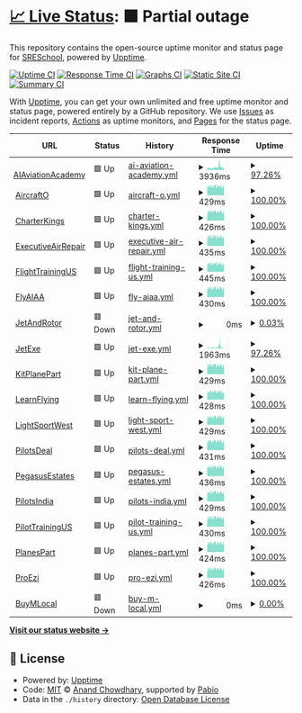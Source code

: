 # [📈 Live Status](https://SRESchool.github.io/AllJetexe-monitor-upptime): <!--live status--> **🟧 Partial outage**

This repository contains the open-source uptime monitor and status page for [SRESchool](https://SRESchool.github.io/AllJetexe-monitor-upptime), powered by [Upptime](https://github.com/upptime/upptime).

[![Uptime CI](https://github.com/SRESchool/AllJetexe-monitor-upptime/workflows/Uptime%20CI/badge.svg)](https://github.com/SRESchool/AllJetexe-monitor-upptime/actions?query=workflow%3A%22Uptime+CI%22)
[![Response Time CI](https://github.com/SRESchool/AllJetexe-monitor-upptime/workflows/Response%20Time%20CI/badge.svg)](https://github.com/SRESchool/AllJetexe-monitor-upptime/actions?query=workflow%3A%22Response+Time+CI%22)
[![Graphs CI](https://github.com/SRESchool/AllJetexe-monitor-upptime/workflows/Graphs%20CI/badge.svg)](https://github.com/SRESchool/AllJetexe-monitor-upptime/actions?query=workflow%3A%22Graphs+CI%22)
[![Static Site CI](https://github.com/SRESchool/AllJetexe-monitor-upptime/workflows/Static%20Site%20CI/badge.svg)](https://github.com/SRESchool/AllJetexe-monitor-upptime/actions?query=workflow%3A%22Static+Site+CI%22)
[![Summary CI](https://github.com/SRESchool/AllJetexe-monitor-upptime/workflows/Summary%20CI/badge.svg)](https://github.com/SRESchool/AllJetexe-monitor-upptime/actions?query=workflow%3A%22Summary+CI%22)

With [Upptime](https://upptime.js.org), you can get your own unlimited and free uptime monitor and status page, powered entirely by a GitHub repository. We use [Issues](https://github.com/SRESchool/AllJetexe-monitor-upptime/issues) as incident reports, [Actions](https://github.com/SRESchool/AllJetexe-monitor-upptime/actions) as uptime monitors, and [Pages](https://SRESchool.github.io/AllJetexe-monitor-upptime) for the status page.

<!--start: status pages-->
<!-- This summary is generated by Upptime (https://github.com/upptime/upptime) -->
<!-- Do not edit this manually, your changes will be overwritten -->
<!-- prettier-ignore -->
| URL | Status | History | Response Time | Uptime |
| --- | ------ | ------- | ------------- | ------ |
| <img alt="" src="https://icons.duckduckgo.com/ip3/aiaviationacademy.com.ico" height="13"> [AIAviationAcademy](https://aiaviationacademy.com) | 🟩 Up | [ai-aviation-academy.yml](https://github.com/SRESchool/AllJetexe-monitor-upptime/commits/HEAD/history/ai-aviation-academy.yml) | <details><summary><img alt="Response time graph" src="./graphs/ai-aviation-academy/response-time-week.png" height="20"> 3936ms</summary><br><a href="https://SRESchool.github.io/AllJetexe-monitor-upptime/history/ai-aviation-academy"><img alt="Response time 3936" src="https://img.shields.io/endpoint?url=https%3A%2F%2Fraw.githubusercontent.com%2FSRESchool%2FAllJetexe-monitor-upptime%2FHEAD%2Fapi%2Fai-aviation-academy%2Fresponse-time.json"></a><br><a href="https://SRESchool.github.io/AllJetexe-monitor-upptime/history/ai-aviation-academy"><img alt="24-hour response time 4083" src="https://img.shields.io/endpoint?url=https%3A%2F%2Fraw.githubusercontent.com%2FSRESchool%2FAllJetexe-monitor-upptime%2FHEAD%2Fapi%2Fai-aviation-academy%2Fresponse-time-day.json"></a><br><a href="https://SRESchool.github.io/AllJetexe-monitor-upptime/history/ai-aviation-academy"><img alt="7-day response time 3936" src="https://img.shields.io/endpoint?url=https%3A%2F%2Fraw.githubusercontent.com%2FSRESchool%2FAllJetexe-monitor-upptime%2FHEAD%2Fapi%2Fai-aviation-academy%2Fresponse-time-week.json"></a><br><a href="https://SRESchool.github.io/AllJetexe-monitor-upptime/history/ai-aviation-academy"><img alt="30-day response time 3936" src="https://img.shields.io/endpoint?url=https%3A%2F%2Fraw.githubusercontent.com%2FSRESchool%2FAllJetexe-monitor-upptime%2FHEAD%2Fapi%2Fai-aviation-academy%2Fresponse-time-month.json"></a><br><a href="https://SRESchool.github.io/AllJetexe-monitor-upptime/history/ai-aviation-academy"><img alt="1-year response time 3936" src="https://img.shields.io/endpoint?url=https%3A%2F%2Fraw.githubusercontent.com%2FSRESchool%2FAllJetexe-monitor-upptime%2FHEAD%2Fapi%2Fai-aviation-academy%2Fresponse-time-year.json"></a></details> | <details><summary><a href="https://SRESchool.github.io/AllJetexe-monitor-upptime/history/ai-aviation-academy">97.26%</a></summary><a href="https://SRESchool.github.io/AllJetexe-monitor-upptime/history/ai-aviation-academy"><img alt="All-time uptime 97.26%" src="https://img.shields.io/endpoint?url=https%3A%2F%2Fraw.githubusercontent.com%2FSRESchool%2FAllJetexe-monitor-upptime%2FHEAD%2Fapi%2Fai-aviation-academy%2Fuptime.json"></a><br><a href="https://SRESchool.github.io/AllJetexe-monitor-upptime/history/ai-aviation-academy"><img alt="24-hour uptime 96.60%" src="https://img.shields.io/endpoint?url=https%3A%2F%2Fraw.githubusercontent.com%2FSRESchool%2FAllJetexe-monitor-upptime%2FHEAD%2Fapi%2Fai-aviation-academy%2Fuptime-day.json"></a><br><a href="https://SRESchool.github.io/AllJetexe-monitor-upptime/history/ai-aviation-academy"><img alt="7-day uptime 97.26%" src="https://img.shields.io/endpoint?url=https%3A%2F%2Fraw.githubusercontent.com%2FSRESchool%2FAllJetexe-monitor-upptime%2FHEAD%2Fapi%2Fai-aviation-academy%2Fuptime-week.json"></a><br><a href="https://SRESchool.github.io/AllJetexe-monitor-upptime/history/ai-aviation-academy"><img alt="30-day uptime 97.26%" src="https://img.shields.io/endpoint?url=https%3A%2F%2Fraw.githubusercontent.com%2FSRESchool%2FAllJetexe-monitor-upptime%2FHEAD%2Fapi%2Fai-aviation-academy%2Fuptime-month.json"></a><br><a href="https://SRESchool.github.io/AllJetexe-monitor-upptime/history/ai-aviation-academy"><img alt="1-year uptime 97.26%" src="https://img.shields.io/endpoint?url=https%3A%2F%2Fraw.githubusercontent.com%2FSRESchool%2FAllJetexe-monitor-upptime%2FHEAD%2Fapi%2Fai-aviation-academy%2Fuptime-year.json"></a></details>
| <img alt="" src="https://icons.duckduckgo.com/ip3/aircrafto.com.ico" height="13"> [AircraftO](https://aircrafto.com) | 🟩 Up | [aircraft-o.yml](https://github.com/SRESchool/AllJetexe-monitor-upptime/commits/HEAD/history/aircraft-o.yml) | <details><summary><img alt="Response time graph" src="./graphs/aircraft-o/response-time-week.png" height="20"> 429ms</summary><br><a href="https://SRESchool.github.io/AllJetexe-monitor-upptime/history/aircraft-o"><img alt="Response time 429" src="https://img.shields.io/endpoint?url=https%3A%2F%2Fraw.githubusercontent.com%2FSRESchool%2FAllJetexe-monitor-upptime%2FHEAD%2Fapi%2Faircraft-o%2Fresponse-time.json"></a><br><a href="https://SRESchool.github.io/AllJetexe-monitor-upptime/history/aircraft-o"><img alt="24-hour response time 428" src="https://img.shields.io/endpoint?url=https%3A%2F%2Fraw.githubusercontent.com%2FSRESchool%2FAllJetexe-monitor-upptime%2FHEAD%2Fapi%2Faircraft-o%2Fresponse-time-day.json"></a><br><a href="https://SRESchool.github.io/AllJetexe-monitor-upptime/history/aircraft-o"><img alt="7-day response time 429" src="https://img.shields.io/endpoint?url=https%3A%2F%2Fraw.githubusercontent.com%2FSRESchool%2FAllJetexe-monitor-upptime%2FHEAD%2Fapi%2Faircraft-o%2Fresponse-time-week.json"></a><br><a href="https://SRESchool.github.io/AllJetexe-monitor-upptime/history/aircraft-o"><img alt="30-day response time 429" src="https://img.shields.io/endpoint?url=https%3A%2F%2Fraw.githubusercontent.com%2FSRESchool%2FAllJetexe-monitor-upptime%2FHEAD%2Fapi%2Faircraft-o%2Fresponse-time-month.json"></a><br><a href="https://SRESchool.github.io/AllJetexe-monitor-upptime/history/aircraft-o"><img alt="1-year response time 429" src="https://img.shields.io/endpoint?url=https%3A%2F%2Fraw.githubusercontent.com%2FSRESchool%2FAllJetexe-monitor-upptime%2FHEAD%2Fapi%2Faircraft-o%2Fresponse-time-year.json"></a></details> | <details><summary><a href="https://SRESchool.github.io/AllJetexe-monitor-upptime/history/aircraft-o">100.00%</a></summary><a href="https://SRESchool.github.io/AllJetexe-monitor-upptime/history/aircraft-o"><img alt="All-time uptime 100.00%" src="https://img.shields.io/endpoint?url=https%3A%2F%2Fraw.githubusercontent.com%2FSRESchool%2FAllJetexe-monitor-upptime%2FHEAD%2Fapi%2Faircraft-o%2Fuptime.json"></a><br><a href="https://SRESchool.github.io/AllJetexe-monitor-upptime/history/aircraft-o"><img alt="24-hour uptime 100.00%" src="https://img.shields.io/endpoint?url=https%3A%2F%2Fraw.githubusercontent.com%2FSRESchool%2FAllJetexe-monitor-upptime%2FHEAD%2Fapi%2Faircraft-o%2Fuptime-day.json"></a><br><a href="https://SRESchool.github.io/AllJetexe-monitor-upptime/history/aircraft-o"><img alt="7-day uptime 100.00%" src="https://img.shields.io/endpoint?url=https%3A%2F%2Fraw.githubusercontent.com%2FSRESchool%2FAllJetexe-monitor-upptime%2FHEAD%2Fapi%2Faircraft-o%2Fuptime-week.json"></a><br><a href="https://SRESchool.github.io/AllJetexe-monitor-upptime/history/aircraft-o"><img alt="30-day uptime 100.00%" src="https://img.shields.io/endpoint?url=https%3A%2F%2Fraw.githubusercontent.com%2FSRESchool%2FAllJetexe-monitor-upptime%2FHEAD%2Fapi%2Faircraft-o%2Fuptime-month.json"></a><br><a href="https://SRESchool.github.io/AllJetexe-monitor-upptime/history/aircraft-o"><img alt="1-year uptime 100.00%" src="https://img.shields.io/endpoint?url=https%3A%2F%2Fraw.githubusercontent.com%2FSRESchool%2FAllJetexe-monitor-upptime%2FHEAD%2Fapi%2Faircraft-o%2Fuptime-year.json"></a></details>
| <img alt="" src="https://icons.duckduckgo.com/ip3/charterkings.com.ico" height="13"> [CharterKings](https://charterkings.com) | 🟩 Up | [charter-kings.yml](https://github.com/SRESchool/AllJetexe-monitor-upptime/commits/HEAD/history/charter-kings.yml) | <details><summary><img alt="Response time graph" src="./graphs/charter-kings/response-time-week.png" height="20"> 426ms</summary><br><a href="https://SRESchool.github.io/AllJetexe-monitor-upptime/history/charter-kings"><img alt="Response time 426" src="https://img.shields.io/endpoint?url=https%3A%2F%2Fraw.githubusercontent.com%2FSRESchool%2FAllJetexe-monitor-upptime%2FHEAD%2Fapi%2Fcharter-kings%2Fresponse-time.json"></a><br><a href="https://SRESchool.github.io/AllJetexe-monitor-upptime/history/charter-kings"><img alt="24-hour response time 425" src="https://img.shields.io/endpoint?url=https%3A%2F%2Fraw.githubusercontent.com%2FSRESchool%2FAllJetexe-monitor-upptime%2FHEAD%2Fapi%2Fcharter-kings%2Fresponse-time-day.json"></a><br><a href="https://SRESchool.github.io/AllJetexe-monitor-upptime/history/charter-kings"><img alt="7-day response time 426" src="https://img.shields.io/endpoint?url=https%3A%2F%2Fraw.githubusercontent.com%2FSRESchool%2FAllJetexe-monitor-upptime%2FHEAD%2Fapi%2Fcharter-kings%2Fresponse-time-week.json"></a><br><a href="https://SRESchool.github.io/AllJetexe-monitor-upptime/history/charter-kings"><img alt="30-day response time 426" src="https://img.shields.io/endpoint?url=https%3A%2F%2Fraw.githubusercontent.com%2FSRESchool%2FAllJetexe-monitor-upptime%2FHEAD%2Fapi%2Fcharter-kings%2Fresponse-time-month.json"></a><br><a href="https://SRESchool.github.io/AllJetexe-monitor-upptime/history/charter-kings"><img alt="1-year response time 426" src="https://img.shields.io/endpoint?url=https%3A%2F%2Fraw.githubusercontent.com%2FSRESchool%2FAllJetexe-monitor-upptime%2FHEAD%2Fapi%2Fcharter-kings%2Fresponse-time-year.json"></a></details> | <details><summary><a href="https://SRESchool.github.io/AllJetexe-monitor-upptime/history/charter-kings">100.00%</a></summary><a href="https://SRESchool.github.io/AllJetexe-monitor-upptime/history/charter-kings"><img alt="All-time uptime 100.00%" src="https://img.shields.io/endpoint?url=https%3A%2F%2Fraw.githubusercontent.com%2FSRESchool%2FAllJetexe-monitor-upptime%2FHEAD%2Fapi%2Fcharter-kings%2Fuptime.json"></a><br><a href="https://SRESchool.github.io/AllJetexe-monitor-upptime/history/charter-kings"><img alt="24-hour uptime 100.00%" src="https://img.shields.io/endpoint?url=https%3A%2F%2Fraw.githubusercontent.com%2FSRESchool%2FAllJetexe-monitor-upptime%2FHEAD%2Fapi%2Fcharter-kings%2Fuptime-day.json"></a><br><a href="https://SRESchool.github.io/AllJetexe-monitor-upptime/history/charter-kings"><img alt="7-day uptime 100.00%" src="https://img.shields.io/endpoint?url=https%3A%2F%2Fraw.githubusercontent.com%2FSRESchool%2FAllJetexe-monitor-upptime%2FHEAD%2Fapi%2Fcharter-kings%2Fuptime-week.json"></a><br><a href="https://SRESchool.github.io/AllJetexe-monitor-upptime/history/charter-kings"><img alt="30-day uptime 100.00%" src="https://img.shields.io/endpoint?url=https%3A%2F%2Fraw.githubusercontent.com%2FSRESchool%2FAllJetexe-monitor-upptime%2FHEAD%2Fapi%2Fcharter-kings%2Fuptime-month.json"></a><br><a href="https://SRESchool.github.io/AllJetexe-monitor-upptime/history/charter-kings"><img alt="1-year uptime 100.00%" src="https://img.shields.io/endpoint?url=https%3A%2F%2Fraw.githubusercontent.com%2FSRESchool%2FAllJetexe-monitor-upptime%2FHEAD%2Fapi%2Fcharter-kings%2Fuptime-year.json"></a></details>
| <img alt="" src="https://icons.duckduckgo.com/ip3/executiveairrepair.com.ico" height="13"> [ExecutiveAirRepair](https://executiveairrepair.com) | 🟩 Up | [executive-air-repair.yml](https://github.com/SRESchool/AllJetexe-monitor-upptime/commits/HEAD/history/executive-air-repair.yml) | <details><summary><img alt="Response time graph" src="./graphs/executive-air-repair/response-time-week.png" height="20"> 435ms</summary><br><a href="https://SRESchool.github.io/AllJetexe-monitor-upptime/history/executive-air-repair"><img alt="Response time 435" src="https://img.shields.io/endpoint?url=https%3A%2F%2Fraw.githubusercontent.com%2FSRESchool%2FAllJetexe-monitor-upptime%2FHEAD%2Fapi%2Fexecutive-air-repair%2Fresponse-time.json"></a><br><a href="https://SRESchool.github.io/AllJetexe-monitor-upptime/history/executive-air-repair"><img alt="24-hour response time 429" src="https://img.shields.io/endpoint?url=https%3A%2F%2Fraw.githubusercontent.com%2FSRESchool%2FAllJetexe-monitor-upptime%2FHEAD%2Fapi%2Fexecutive-air-repair%2Fresponse-time-day.json"></a><br><a href="https://SRESchool.github.io/AllJetexe-monitor-upptime/history/executive-air-repair"><img alt="7-day response time 435" src="https://img.shields.io/endpoint?url=https%3A%2F%2Fraw.githubusercontent.com%2FSRESchool%2FAllJetexe-monitor-upptime%2FHEAD%2Fapi%2Fexecutive-air-repair%2Fresponse-time-week.json"></a><br><a href="https://SRESchool.github.io/AllJetexe-monitor-upptime/history/executive-air-repair"><img alt="30-day response time 435" src="https://img.shields.io/endpoint?url=https%3A%2F%2Fraw.githubusercontent.com%2FSRESchool%2FAllJetexe-monitor-upptime%2FHEAD%2Fapi%2Fexecutive-air-repair%2Fresponse-time-month.json"></a><br><a href="https://SRESchool.github.io/AllJetexe-monitor-upptime/history/executive-air-repair"><img alt="1-year response time 435" src="https://img.shields.io/endpoint?url=https%3A%2F%2Fraw.githubusercontent.com%2FSRESchool%2FAllJetexe-monitor-upptime%2FHEAD%2Fapi%2Fexecutive-air-repair%2Fresponse-time-year.json"></a></details> | <details><summary><a href="https://SRESchool.github.io/AllJetexe-monitor-upptime/history/executive-air-repair">100.00%</a></summary><a href="https://SRESchool.github.io/AllJetexe-monitor-upptime/history/executive-air-repair"><img alt="All-time uptime 100.00%" src="https://img.shields.io/endpoint?url=https%3A%2F%2Fraw.githubusercontent.com%2FSRESchool%2FAllJetexe-monitor-upptime%2FHEAD%2Fapi%2Fexecutive-air-repair%2Fuptime.json"></a><br><a href="https://SRESchool.github.io/AllJetexe-monitor-upptime/history/executive-air-repair"><img alt="24-hour uptime 100.00%" src="https://img.shields.io/endpoint?url=https%3A%2F%2Fraw.githubusercontent.com%2FSRESchool%2FAllJetexe-monitor-upptime%2FHEAD%2Fapi%2Fexecutive-air-repair%2Fuptime-day.json"></a><br><a href="https://SRESchool.github.io/AllJetexe-monitor-upptime/history/executive-air-repair"><img alt="7-day uptime 100.00%" src="https://img.shields.io/endpoint?url=https%3A%2F%2Fraw.githubusercontent.com%2FSRESchool%2FAllJetexe-monitor-upptime%2FHEAD%2Fapi%2Fexecutive-air-repair%2Fuptime-week.json"></a><br><a href="https://SRESchool.github.io/AllJetexe-monitor-upptime/history/executive-air-repair"><img alt="30-day uptime 100.00%" src="https://img.shields.io/endpoint?url=https%3A%2F%2Fraw.githubusercontent.com%2FSRESchool%2FAllJetexe-monitor-upptime%2FHEAD%2Fapi%2Fexecutive-air-repair%2Fuptime-month.json"></a><br><a href="https://SRESchool.github.io/AllJetexe-monitor-upptime/history/executive-air-repair"><img alt="1-year uptime 100.00%" src="https://img.shields.io/endpoint?url=https%3A%2F%2Fraw.githubusercontent.com%2FSRESchool%2FAllJetexe-monitor-upptime%2FHEAD%2Fapi%2Fexecutive-air-repair%2Fuptime-year.json"></a></details>
| <img alt="" src="https://icons.duckduckgo.com/ip3/flighttrainingus.com.ico" height="13"> [FlightTrainingUS](https://flighttrainingus.com) | 🟩 Up | [flight-training-us.yml](https://github.com/SRESchool/AllJetexe-monitor-upptime/commits/HEAD/history/flight-training-us.yml) | <details><summary><img alt="Response time graph" src="./graphs/flight-training-us/response-time-week.png" height="20"> 445ms</summary><br><a href="https://SRESchool.github.io/AllJetexe-monitor-upptime/history/flight-training-us"><img alt="Response time 445" src="https://img.shields.io/endpoint?url=https%3A%2F%2Fraw.githubusercontent.com%2FSRESchool%2FAllJetexe-monitor-upptime%2FHEAD%2Fapi%2Fflight-training-us%2Fresponse-time.json"></a><br><a href="https://SRESchool.github.io/AllJetexe-monitor-upptime/history/flight-training-us"><img alt="24-hour response time 444" src="https://img.shields.io/endpoint?url=https%3A%2F%2Fraw.githubusercontent.com%2FSRESchool%2FAllJetexe-monitor-upptime%2FHEAD%2Fapi%2Fflight-training-us%2Fresponse-time-day.json"></a><br><a href="https://SRESchool.github.io/AllJetexe-monitor-upptime/history/flight-training-us"><img alt="7-day response time 445" src="https://img.shields.io/endpoint?url=https%3A%2F%2Fraw.githubusercontent.com%2FSRESchool%2FAllJetexe-monitor-upptime%2FHEAD%2Fapi%2Fflight-training-us%2Fresponse-time-week.json"></a><br><a href="https://SRESchool.github.io/AllJetexe-monitor-upptime/history/flight-training-us"><img alt="30-day response time 445" src="https://img.shields.io/endpoint?url=https%3A%2F%2Fraw.githubusercontent.com%2FSRESchool%2FAllJetexe-monitor-upptime%2FHEAD%2Fapi%2Fflight-training-us%2Fresponse-time-month.json"></a><br><a href="https://SRESchool.github.io/AllJetexe-monitor-upptime/history/flight-training-us"><img alt="1-year response time 445" src="https://img.shields.io/endpoint?url=https%3A%2F%2Fraw.githubusercontent.com%2FSRESchool%2FAllJetexe-monitor-upptime%2FHEAD%2Fapi%2Fflight-training-us%2Fresponse-time-year.json"></a></details> | <details><summary><a href="https://SRESchool.github.io/AllJetexe-monitor-upptime/history/flight-training-us">100.00%</a></summary><a href="https://SRESchool.github.io/AllJetexe-monitor-upptime/history/flight-training-us"><img alt="All-time uptime 100.00%" src="https://img.shields.io/endpoint?url=https%3A%2F%2Fraw.githubusercontent.com%2FSRESchool%2FAllJetexe-monitor-upptime%2FHEAD%2Fapi%2Fflight-training-us%2Fuptime.json"></a><br><a href="https://SRESchool.github.io/AllJetexe-monitor-upptime/history/flight-training-us"><img alt="24-hour uptime 100.00%" src="https://img.shields.io/endpoint?url=https%3A%2F%2Fraw.githubusercontent.com%2FSRESchool%2FAllJetexe-monitor-upptime%2FHEAD%2Fapi%2Fflight-training-us%2Fuptime-day.json"></a><br><a href="https://SRESchool.github.io/AllJetexe-monitor-upptime/history/flight-training-us"><img alt="7-day uptime 100.00%" src="https://img.shields.io/endpoint?url=https%3A%2F%2Fraw.githubusercontent.com%2FSRESchool%2FAllJetexe-monitor-upptime%2FHEAD%2Fapi%2Fflight-training-us%2Fuptime-week.json"></a><br><a href="https://SRESchool.github.io/AllJetexe-monitor-upptime/history/flight-training-us"><img alt="30-day uptime 100.00%" src="https://img.shields.io/endpoint?url=https%3A%2F%2Fraw.githubusercontent.com%2FSRESchool%2FAllJetexe-monitor-upptime%2FHEAD%2Fapi%2Fflight-training-us%2Fuptime-month.json"></a><br><a href="https://SRESchool.github.io/AllJetexe-monitor-upptime/history/flight-training-us"><img alt="1-year uptime 100.00%" src="https://img.shields.io/endpoint?url=https%3A%2F%2Fraw.githubusercontent.com%2FSRESchool%2FAllJetexe-monitor-upptime%2FHEAD%2Fapi%2Fflight-training-us%2Fuptime-year.json"></a></details>
| <img alt="" src="https://icons.duckduckgo.com/ip3/flyaiaa.com.ico" height="13"> [FlyAIAA](https://flyaiaa.com) | 🟩 Up | [fly-aiaa.yml](https://github.com/SRESchool/AllJetexe-monitor-upptime/commits/HEAD/history/fly-aiaa.yml) | <details><summary><img alt="Response time graph" src="./graphs/fly-aiaa/response-time-week.png" height="20"> 430ms</summary><br><a href="https://SRESchool.github.io/AllJetexe-monitor-upptime/history/fly-aiaa"><img alt="Response time 430" src="https://img.shields.io/endpoint?url=https%3A%2F%2Fraw.githubusercontent.com%2FSRESchool%2FAllJetexe-monitor-upptime%2FHEAD%2Fapi%2Ffly-aiaa%2Fresponse-time.json"></a><br><a href="https://SRESchool.github.io/AllJetexe-monitor-upptime/history/fly-aiaa"><img alt="24-hour response time 427" src="https://img.shields.io/endpoint?url=https%3A%2F%2Fraw.githubusercontent.com%2FSRESchool%2FAllJetexe-monitor-upptime%2FHEAD%2Fapi%2Ffly-aiaa%2Fresponse-time-day.json"></a><br><a href="https://SRESchool.github.io/AllJetexe-monitor-upptime/history/fly-aiaa"><img alt="7-day response time 430" src="https://img.shields.io/endpoint?url=https%3A%2F%2Fraw.githubusercontent.com%2FSRESchool%2FAllJetexe-monitor-upptime%2FHEAD%2Fapi%2Ffly-aiaa%2Fresponse-time-week.json"></a><br><a href="https://SRESchool.github.io/AllJetexe-monitor-upptime/history/fly-aiaa"><img alt="30-day response time 430" src="https://img.shields.io/endpoint?url=https%3A%2F%2Fraw.githubusercontent.com%2FSRESchool%2FAllJetexe-monitor-upptime%2FHEAD%2Fapi%2Ffly-aiaa%2Fresponse-time-month.json"></a><br><a href="https://SRESchool.github.io/AllJetexe-monitor-upptime/history/fly-aiaa"><img alt="1-year response time 430" src="https://img.shields.io/endpoint?url=https%3A%2F%2Fraw.githubusercontent.com%2FSRESchool%2FAllJetexe-monitor-upptime%2FHEAD%2Fapi%2Ffly-aiaa%2Fresponse-time-year.json"></a></details> | <details><summary><a href="https://SRESchool.github.io/AllJetexe-monitor-upptime/history/fly-aiaa">100.00%</a></summary><a href="https://SRESchool.github.io/AllJetexe-monitor-upptime/history/fly-aiaa"><img alt="All-time uptime 100.00%" src="https://img.shields.io/endpoint?url=https%3A%2F%2Fraw.githubusercontent.com%2FSRESchool%2FAllJetexe-monitor-upptime%2FHEAD%2Fapi%2Ffly-aiaa%2Fuptime.json"></a><br><a href="https://SRESchool.github.io/AllJetexe-monitor-upptime/history/fly-aiaa"><img alt="24-hour uptime 100.00%" src="https://img.shields.io/endpoint?url=https%3A%2F%2Fraw.githubusercontent.com%2FSRESchool%2FAllJetexe-monitor-upptime%2FHEAD%2Fapi%2Ffly-aiaa%2Fuptime-day.json"></a><br><a href="https://SRESchool.github.io/AllJetexe-monitor-upptime/history/fly-aiaa"><img alt="7-day uptime 100.00%" src="https://img.shields.io/endpoint?url=https%3A%2F%2Fraw.githubusercontent.com%2FSRESchool%2FAllJetexe-monitor-upptime%2FHEAD%2Fapi%2Ffly-aiaa%2Fuptime-week.json"></a><br><a href="https://SRESchool.github.io/AllJetexe-monitor-upptime/history/fly-aiaa"><img alt="30-day uptime 100.00%" src="https://img.shields.io/endpoint?url=https%3A%2F%2Fraw.githubusercontent.com%2FSRESchool%2FAllJetexe-monitor-upptime%2FHEAD%2Fapi%2Ffly-aiaa%2Fuptime-month.json"></a><br><a href="https://SRESchool.github.io/AllJetexe-monitor-upptime/history/fly-aiaa"><img alt="1-year uptime 100.00%" src="https://img.shields.io/endpoint?url=https%3A%2F%2Fraw.githubusercontent.com%2FSRESchool%2FAllJetexe-monitor-upptime%2FHEAD%2Fapi%2Ffly-aiaa%2Fuptime-year.json"></a></details>
| <img alt="" src="https://icons.duckduckgo.com/ip3/jetandrotor.com.ico" height="13"> [JetAndRotor](https://jetandrotor.com) | 🟥 Down | [jet-and-rotor.yml](https://github.com/SRESchool/AllJetexe-monitor-upptime/commits/HEAD/history/jet-and-rotor.yml) | <details><summary><img alt="Response time graph" src="./graphs/jet-and-rotor/response-time-week.png" height="20"> 0ms</summary><br><a href="https://SRESchool.github.io/AllJetexe-monitor-upptime/history/jet-and-rotor"><img alt="Response time 0" src="https://img.shields.io/endpoint?url=https%3A%2F%2Fraw.githubusercontent.com%2FSRESchool%2FAllJetexe-monitor-upptime%2FHEAD%2Fapi%2Fjet-and-rotor%2Fresponse-time.json"></a><br><a href="https://SRESchool.github.io/AllJetexe-monitor-upptime/history/jet-and-rotor"><img alt="24-hour response time 0" src="https://img.shields.io/endpoint?url=https%3A%2F%2Fraw.githubusercontent.com%2FSRESchool%2FAllJetexe-monitor-upptime%2FHEAD%2Fapi%2Fjet-and-rotor%2Fresponse-time-day.json"></a><br><a href="https://SRESchool.github.io/AllJetexe-monitor-upptime/history/jet-and-rotor"><img alt="7-day response time 0" src="https://img.shields.io/endpoint?url=https%3A%2F%2Fraw.githubusercontent.com%2FSRESchool%2FAllJetexe-monitor-upptime%2FHEAD%2Fapi%2Fjet-and-rotor%2Fresponse-time-week.json"></a><br><a href="https://SRESchool.github.io/AllJetexe-monitor-upptime/history/jet-and-rotor"><img alt="30-day response time 0" src="https://img.shields.io/endpoint?url=https%3A%2F%2Fraw.githubusercontent.com%2FSRESchool%2FAllJetexe-monitor-upptime%2FHEAD%2Fapi%2Fjet-and-rotor%2Fresponse-time-month.json"></a><br><a href="https://SRESchool.github.io/AllJetexe-monitor-upptime/history/jet-and-rotor"><img alt="1-year response time 0" src="https://img.shields.io/endpoint?url=https%3A%2F%2Fraw.githubusercontent.com%2FSRESchool%2FAllJetexe-monitor-upptime%2FHEAD%2Fapi%2Fjet-and-rotor%2Fresponse-time-year.json"></a></details> | <details><summary><a href="https://SRESchool.github.io/AllJetexe-monitor-upptime/history/jet-and-rotor">0.03%</a></summary><a href="https://SRESchool.github.io/AllJetexe-monitor-upptime/history/jet-and-rotor"><img alt="All-time uptime 0.03%" src="https://img.shields.io/endpoint?url=https%3A%2F%2Fraw.githubusercontent.com%2FSRESchool%2FAllJetexe-monitor-upptime%2FHEAD%2Fapi%2Fjet-and-rotor%2Fuptime.json"></a><br><a href="https://SRESchool.github.io/AllJetexe-monitor-upptime/history/jet-and-rotor"><img alt="24-hour uptime 0.00%" src="https://img.shields.io/endpoint?url=https%3A%2F%2Fraw.githubusercontent.com%2FSRESchool%2FAllJetexe-monitor-upptime%2FHEAD%2Fapi%2Fjet-and-rotor%2Fuptime-day.json"></a><br><a href="https://SRESchool.github.io/AllJetexe-monitor-upptime/history/jet-and-rotor"><img alt="7-day uptime 0.03%" src="https://img.shields.io/endpoint?url=https%3A%2F%2Fraw.githubusercontent.com%2FSRESchool%2FAllJetexe-monitor-upptime%2FHEAD%2Fapi%2Fjet-and-rotor%2Fuptime-week.json"></a><br><a href="https://SRESchool.github.io/AllJetexe-monitor-upptime/history/jet-and-rotor"><img alt="30-day uptime 0.03%" src="https://img.shields.io/endpoint?url=https%3A%2F%2Fraw.githubusercontent.com%2FSRESchool%2FAllJetexe-monitor-upptime%2FHEAD%2Fapi%2Fjet-and-rotor%2Fuptime-month.json"></a><br><a href="https://SRESchool.github.io/AllJetexe-monitor-upptime/history/jet-and-rotor"><img alt="1-year uptime 0.03%" src="https://img.shields.io/endpoint?url=https%3A%2F%2Fraw.githubusercontent.com%2FSRESchool%2FAllJetexe-monitor-upptime%2FHEAD%2Fapi%2Fjet-and-rotor%2Fuptime-year.json"></a></details>
| <img alt="" src="https://icons.duckduckgo.com/ip3/jetexe.com.ico" height="13"> [JetExe](https://jetexe.com) | 🟩 Up | [jet-exe.yml](https://github.com/SRESchool/AllJetexe-monitor-upptime/commits/HEAD/history/jet-exe.yml) | <details><summary><img alt="Response time graph" src="./graphs/jet-exe/response-time-week.png" height="20"> 1963ms</summary><br><a href="https://SRESchool.github.io/AllJetexe-monitor-upptime/history/jet-exe"><img alt="Response time 1963" src="https://img.shields.io/endpoint?url=https%3A%2F%2Fraw.githubusercontent.com%2FSRESchool%2FAllJetexe-monitor-upptime%2FHEAD%2Fapi%2Fjet-exe%2Fresponse-time.json"></a><br><a href="https://SRESchool.github.io/AllJetexe-monitor-upptime/history/jet-exe"><img alt="24-hour response time 2165" src="https://img.shields.io/endpoint?url=https%3A%2F%2Fraw.githubusercontent.com%2FSRESchool%2FAllJetexe-monitor-upptime%2FHEAD%2Fapi%2Fjet-exe%2Fresponse-time-day.json"></a><br><a href="https://SRESchool.github.io/AllJetexe-monitor-upptime/history/jet-exe"><img alt="7-day response time 1963" src="https://img.shields.io/endpoint?url=https%3A%2F%2Fraw.githubusercontent.com%2FSRESchool%2FAllJetexe-monitor-upptime%2FHEAD%2Fapi%2Fjet-exe%2Fresponse-time-week.json"></a><br><a href="https://SRESchool.github.io/AllJetexe-monitor-upptime/history/jet-exe"><img alt="30-day response time 1963" src="https://img.shields.io/endpoint?url=https%3A%2F%2Fraw.githubusercontent.com%2FSRESchool%2FAllJetexe-monitor-upptime%2FHEAD%2Fapi%2Fjet-exe%2Fresponse-time-month.json"></a><br><a href="https://SRESchool.github.io/AllJetexe-monitor-upptime/history/jet-exe"><img alt="1-year response time 1963" src="https://img.shields.io/endpoint?url=https%3A%2F%2Fraw.githubusercontent.com%2FSRESchool%2FAllJetexe-monitor-upptime%2FHEAD%2Fapi%2Fjet-exe%2Fresponse-time-year.json"></a></details> | <details><summary><a href="https://SRESchool.github.io/AllJetexe-monitor-upptime/history/jet-exe">97.26%</a></summary><a href="https://SRESchool.github.io/AllJetexe-monitor-upptime/history/jet-exe"><img alt="All-time uptime 97.26%" src="https://img.shields.io/endpoint?url=https%3A%2F%2Fraw.githubusercontent.com%2FSRESchool%2FAllJetexe-monitor-upptime%2FHEAD%2Fapi%2Fjet-exe%2Fuptime.json"></a><br><a href="https://SRESchool.github.io/AllJetexe-monitor-upptime/history/jet-exe"><img alt="24-hour uptime 96.60%" src="https://img.shields.io/endpoint?url=https%3A%2F%2Fraw.githubusercontent.com%2FSRESchool%2FAllJetexe-monitor-upptime%2FHEAD%2Fapi%2Fjet-exe%2Fuptime-day.json"></a><br><a href="https://SRESchool.github.io/AllJetexe-monitor-upptime/history/jet-exe"><img alt="7-day uptime 97.26%" src="https://img.shields.io/endpoint?url=https%3A%2F%2Fraw.githubusercontent.com%2FSRESchool%2FAllJetexe-monitor-upptime%2FHEAD%2Fapi%2Fjet-exe%2Fuptime-week.json"></a><br><a href="https://SRESchool.github.io/AllJetexe-monitor-upptime/history/jet-exe"><img alt="30-day uptime 97.26%" src="https://img.shields.io/endpoint?url=https%3A%2F%2Fraw.githubusercontent.com%2FSRESchool%2FAllJetexe-monitor-upptime%2FHEAD%2Fapi%2Fjet-exe%2Fuptime-month.json"></a><br><a href="https://SRESchool.github.io/AllJetexe-monitor-upptime/history/jet-exe"><img alt="1-year uptime 97.26%" src="https://img.shields.io/endpoint?url=https%3A%2F%2Fraw.githubusercontent.com%2FSRESchool%2FAllJetexe-monitor-upptime%2FHEAD%2Fapi%2Fjet-exe%2Fuptime-year.json"></a></details>
| <img alt="" src="https://icons.duckduckgo.com/ip3/kitplanepart.com.ico" height="13"> [KitPlanePart](https://kitplanepart.com) | 🟩 Up | [kit-plane-part.yml](https://github.com/SRESchool/AllJetexe-monitor-upptime/commits/HEAD/history/kit-plane-part.yml) | <details><summary><img alt="Response time graph" src="./graphs/kit-plane-part/response-time-week.png" height="20"> 429ms</summary><br><a href="https://SRESchool.github.io/AllJetexe-monitor-upptime/history/kit-plane-part"><img alt="Response time 429" src="https://img.shields.io/endpoint?url=https%3A%2F%2Fraw.githubusercontent.com%2FSRESchool%2FAllJetexe-monitor-upptime%2FHEAD%2Fapi%2Fkit-plane-part%2Fresponse-time.json"></a><br><a href="https://SRESchool.github.io/AllJetexe-monitor-upptime/history/kit-plane-part"><img alt="24-hour response time 427" src="https://img.shields.io/endpoint?url=https%3A%2F%2Fraw.githubusercontent.com%2FSRESchool%2FAllJetexe-monitor-upptime%2FHEAD%2Fapi%2Fkit-plane-part%2Fresponse-time-day.json"></a><br><a href="https://SRESchool.github.io/AllJetexe-monitor-upptime/history/kit-plane-part"><img alt="7-day response time 429" src="https://img.shields.io/endpoint?url=https%3A%2F%2Fraw.githubusercontent.com%2FSRESchool%2FAllJetexe-monitor-upptime%2FHEAD%2Fapi%2Fkit-plane-part%2Fresponse-time-week.json"></a><br><a href="https://SRESchool.github.io/AllJetexe-monitor-upptime/history/kit-plane-part"><img alt="30-day response time 429" src="https://img.shields.io/endpoint?url=https%3A%2F%2Fraw.githubusercontent.com%2FSRESchool%2FAllJetexe-monitor-upptime%2FHEAD%2Fapi%2Fkit-plane-part%2Fresponse-time-month.json"></a><br><a href="https://SRESchool.github.io/AllJetexe-monitor-upptime/history/kit-plane-part"><img alt="1-year response time 429" src="https://img.shields.io/endpoint?url=https%3A%2F%2Fraw.githubusercontent.com%2FSRESchool%2FAllJetexe-monitor-upptime%2FHEAD%2Fapi%2Fkit-plane-part%2Fresponse-time-year.json"></a></details> | <details><summary><a href="https://SRESchool.github.io/AllJetexe-monitor-upptime/history/kit-plane-part">100.00%</a></summary><a href="https://SRESchool.github.io/AllJetexe-monitor-upptime/history/kit-plane-part"><img alt="All-time uptime 100.00%" src="https://img.shields.io/endpoint?url=https%3A%2F%2Fraw.githubusercontent.com%2FSRESchool%2FAllJetexe-monitor-upptime%2FHEAD%2Fapi%2Fkit-plane-part%2Fuptime.json"></a><br><a href="https://SRESchool.github.io/AllJetexe-monitor-upptime/history/kit-plane-part"><img alt="24-hour uptime 100.00%" src="https://img.shields.io/endpoint?url=https%3A%2F%2Fraw.githubusercontent.com%2FSRESchool%2FAllJetexe-monitor-upptime%2FHEAD%2Fapi%2Fkit-plane-part%2Fuptime-day.json"></a><br><a href="https://SRESchool.github.io/AllJetexe-monitor-upptime/history/kit-plane-part"><img alt="7-day uptime 100.00%" src="https://img.shields.io/endpoint?url=https%3A%2F%2Fraw.githubusercontent.com%2FSRESchool%2FAllJetexe-monitor-upptime%2FHEAD%2Fapi%2Fkit-plane-part%2Fuptime-week.json"></a><br><a href="https://SRESchool.github.io/AllJetexe-monitor-upptime/history/kit-plane-part"><img alt="30-day uptime 100.00%" src="https://img.shields.io/endpoint?url=https%3A%2F%2Fraw.githubusercontent.com%2FSRESchool%2FAllJetexe-monitor-upptime%2FHEAD%2Fapi%2Fkit-plane-part%2Fuptime-month.json"></a><br><a href="https://SRESchool.github.io/AllJetexe-monitor-upptime/history/kit-plane-part"><img alt="1-year uptime 100.00%" src="https://img.shields.io/endpoint?url=https%3A%2F%2Fraw.githubusercontent.com%2FSRESchool%2FAllJetexe-monitor-upptime%2FHEAD%2Fapi%2Fkit-plane-part%2Fuptime-year.json"></a></details>
| <img alt="" src="https://icons.duckduckgo.com/ip3/learnflying.com.ico" height="13"> [LearnFlying](https://learnflying.com) | 🟩 Up | [learn-flying.yml](https://github.com/SRESchool/AllJetexe-monitor-upptime/commits/HEAD/history/learn-flying.yml) | <details><summary><img alt="Response time graph" src="./graphs/learn-flying/response-time-week.png" height="20"> 428ms</summary><br><a href="https://SRESchool.github.io/AllJetexe-monitor-upptime/history/learn-flying"><img alt="Response time 428" src="https://img.shields.io/endpoint?url=https%3A%2F%2Fraw.githubusercontent.com%2FSRESchool%2FAllJetexe-monitor-upptime%2FHEAD%2Fapi%2Flearn-flying%2Fresponse-time.json"></a><br><a href="https://SRESchool.github.io/AllJetexe-monitor-upptime/history/learn-flying"><img alt="24-hour response time 427" src="https://img.shields.io/endpoint?url=https%3A%2F%2Fraw.githubusercontent.com%2FSRESchool%2FAllJetexe-monitor-upptime%2FHEAD%2Fapi%2Flearn-flying%2Fresponse-time-day.json"></a><br><a href="https://SRESchool.github.io/AllJetexe-monitor-upptime/history/learn-flying"><img alt="7-day response time 428" src="https://img.shields.io/endpoint?url=https%3A%2F%2Fraw.githubusercontent.com%2FSRESchool%2FAllJetexe-monitor-upptime%2FHEAD%2Fapi%2Flearn-flying%2Fresponse-time-week.json"></a><br><a href="https://SRESchool.github.io/AllJetexe-monitor-upptime/history/learn-flying"><img alt="30-day response time 428" src="https://img.shields.io/endpoint?url=https%3A%2F%2Fraw.githubusercontent.com%2FSRESchool%2FAllJetexe-monitor-upptime%2FHEAD%2Fapi%2Flearn-flying%2Fresponse-time-month.json"></a><br><a href="https://SRESchool.github.io/AllJetexe-monitor-upptime/history/learn-flying"><img alt="1-year response time 428" src="https://img.shields.io/endpoint?url=https%3A%2F%2Fraw.githubusercontent.com%2FSRESchool%2FAllJetexe-monitor-upptime%2FHEAD%2Fapi%2Flearn-flying%2Fresponse-time-year.json"></a></details> | <details><summary><a href="https://SRESchool.github.io/AllJetexe-monitor-upptime/history/learn-flying">100.00%</a></summary><a href="https://SRESchool.github.io/AllJetexe-monitor-upptime/history/learn-flying"><img alt="All-time uptime 100.00%" src="https://img.shields.io/endpoint?url=https%3A%2F%2Fraw.githubusercontent.com%2FSRESchool%2FAllJetexe-monitor-upptime%2FHEAD%2Fapi%2Flearn-flying%2Fuptime.json"></a><br><a href="https://SRESchool.github.io/AllJetexe-monitor-upptime/history/learn-flying"><img alt="24-hour uptime 100.00%" src="https://img.shields.io/endpoint?url=https%3A%2F%2Fraw.githubusercontent.com%2FSRESchool%2FAllJetexe-monitor-upptime%2FHEAD%2Fapi%2Flearn-flying%2Fuptime-day.json"></a><br><a href="https://SRESchool.github.io/AllJetexe-monitor-upptime/history/learn-flying"><img alt="7-day uptime 100.00%" src="https://img.shields.io/endpoint?url=https%3A%2F%2Fraw.githubusercontent.com%2FSRESchool%2FAllJetexe-monitor-upptime%2FHEAD%2Fapi%2Flearn-flying%2Fuptime-week.json"></a><br><a href="https://SRESchool.github.io/AllJetexe-monitor-upptime/history/learn-flying"><img alt="30-day uptime 100.00%" src="https://img.shields.io/endpoint?url=https%3A%2F%2Fraw.githubusercontent.com%2FSRESchool%2FAllJetexe-monitor-upptime%2FHEAD%2Fapi%2Flearn-flying%2Fuptime-month.json"></a><br><a href="https://SRESchool.github.io/AllJetexe-monitor-upptime/history/learn-flying"><img alt="1-year uptime 100.00%" src="https://img.shields.io/endpoint?url=https%3A%2F%2Fraw.githubusercontent.com%2FSRESchool%2FAllJetexe-monitor-upptime%2FHEAD%2Fapi%2Flearn-flying%2Fuptime-year.json"></a></details>
| <img alt="" src="https://icons.duckduckgo.com/ip3/lightsportwest.com.ico" height="13"> [LightSportWest](https://lightsportwest.com) | 🟩 Up | [light-sport-west.yml](https://github.com/SRESchool/AllJetexe-monitor-upptime/commits/HEAD/history/light-sport-west.yml) | <details><summary><img alt="Response time graph" src="./graphs/light-sport-west/response-time-week.png" height="20"> 429ms</summary><br><a href="https://SRESchool.github.io/AllJetexe-monitor-upptime/history/light-sport-west"><img alt="Response time 429" src="https://img.shields.io/endpoint?url=https%3A%2F%2Fraw.githubusercontent.com%2FSRESchool%2FAllJetexe-monitor-upptime%2FHEAD%2Fapi%2Flight-sport-west%2Fresponse-time.json"></a><br><a href="https://SRESchool.github.io/AllJetexe-monitor-upptime/history/light-sport-west"><img alt="24-hour response time 429" src="https://img.shields.io/endpoint?url=https%3A%2F%2Fraw.githubusercontent.com%2FSRESchool%2FAllJetexe-monitor-upptime%2FHEAD%2Fapi%2Flight-sport-west%2Fresponse-time-day.json"></a><br><a href="https://SRESchool.github.io/AllJetexe-monitor-upptime/history/light-sport-west"><img alt="7-day response time 429" src="https://img.shields.io/endpoint?url=https%3A%2F%2Fraw.githubusercontent.com%2FSRESchool%2FAllJetexe-monitor-upptime%2FHEAD%2Fapi%2Flight-sport-west%2Fresponse-time-week.json"></a><br><a href="https://SRESchool.github.io/AllJetexe-monitor-upptime/history/light-sport-west"><img alt="30-day response time 429" src="https://img.shields.io/endpoint?url=https%3A%2F%2Fraw.githubusercontent.com%2FSRESchool%2FAllJetexe-monitor-upptime%2FHEAD%2Fapi%2Flight-sport-west%2Fresponse-time-month.json"></a><br><a href="https://SRESchool.github.io/AllJetexe-monitor-upptime/history/light-sport-west"><img alt="1-year response time 429" src="https://img.shields.io/endpoint?url=https%3A%2F%2Fraw.githubusercontent.com%2FSRESchool%2FAllJetexe-monitor-upptime%2FHEAD%2Fapi%2Flight-sport-west%2Fresponse-time-year.json"></a></details> | <details><summary><a href="https://SRESchool.github.io/AllJetexe-monitor-upptime/history/light-sport-west">100.00%</a></summary><a href="https://SRESchool.github.io/AllJetexe-monitor-upptime/history/light-sport-west"><img alt="All-time uptime 100.00%" src="https://img.shields.io/endpoint?url=https%3A%2F%2Fraw.githubusercontent.com%2FSRESchool%2FAllJetexe-monitor-upptime%2FHEAD%2Fapi%2Flight-sport-west%2Fuptime.json"></a><br><a href="https://SRESchool.github.io/AllJetexe-monitor-upptime/history/light-sport-west"><img alt="24-hour uptime 100.00%" src="https://img.shields.io/endpoint?url=https%3A%2F%2Fraw.githubusercontent.com%2FSRESchool%2FAllJetexe-monitor-upptime%2FHEAD%2Fapi%2Flight-sport-west%2Fuptime-day.json"></a><br><a href="https://SRESchool.github.io/AllJetexe-monitor-upptime/history/light-sport-west"><img alt="7-day uptime 100.00%" src="https://img.shields.io/endpoint?url=https%3A%2F%2Fraw.githubusercontent.com%2FSRESchool%2FAllJetexe-monitor-upptime%2FHEAD%2Fapi%2Flight-sport-west%2Fuptime-week.json"></a><br><a href="https://SRESchool.github.io/AllJetexe-monitor-upptime/history/light-sport-west"><img alt="30-day uptime 100.00%" src="https://img.shields.io/endpoint?url=https%3A%2F%2Fraw.githubusercontent.com%2FSRESchool%2FAllJetexe-monitor-upptime%2FHEAD%2Fapi%2Flight-sport-west%2Fuptime-month.json"></a><br><a href="https://SRESchool.github.io/AllJetexe-monitor-upptime/history/light-sport-west"><img alt="1-year uptime 100.00%" src="https://img.shields.io/endpoint?url=https%3A%2F%2Fraw.githubusercontent.com%2FSRESchool%2FAllJetexe-monitor-upptime%2FHEAD%2Fapi%2Flight-sport-west%2Fuptime-year.json"></a></details>
| <img alt="" src="https://icons.duckduckgo.com/ip3/pilotsdeal.com.ico" height="13"> [PilotsDeal](https://pilotsdeal.com) | 🟩 Up | [pilots-deal.yml](https://github.com/SRESchool/AllJetexe-monitor-upptime/commits/HEAD/history/pilots-deal.yml) | <details><summary><img alt="Response time graph" src="./graphs/pilots-deal/response-time-week.png" height="20"> 431ms</summary><br><a href="https://SRESchool.github.io/AllJetexe-monitor-upptime/history/pilots-deal"><img alt="Response time 431" src="https://img.shields.io/endpoint?url=https%3A%2F%2Fraw.githubusercontent.com%2FSRESchool%2FAllJetexe-monitor-upptime%2FHEAD%2Fapi%2Fpilots-deal%2Fresponse-time.json"></a><br><a href="https://SRESchool.github.io/AllJetexe-monitor-upptime/history/pilots-deal"><img alt="24-hour response time 428" src="https://img.shields.io/endpoint?url=https%3A%2F%2Fraw.githubusercontent.com%2FSRESchool%2FAllJetexe-monitor-upptime%2FHEAD%2Fapi%2Fpilots-deal%2Fresponse-time-day.json"></a><br><a href="https://SRESchool.github.io/AllJetexe-monitor-upptime/history/pilots-deal"><img alt="7-day response time 431" src="https://img.shields.io/endpoint?url=https%3A%2F%2Fraw.githubusercontent.com%2FSRESchool%2FAllJetexe-monitor-upptime%2FHEAD%2Fapi%2Fpilots-deal%2Fresponse-time-week.json"></a><br><a href="https://SRESchool.github.io/AllJetexe-monitor-upptime/history/pilots-deal"><img alt="30-day response time 431" src="https://img.shields.io/endpoint?url=https%3A%2F%2Fraw.githubusercontent.com%2FSRESchool%2FAllJetexe-monitor-upptime%2FHEAD%2Fapi%2Fpilots-deal%2Fresponse-time-month.json"></a><br><a href="https://SRESchool.github.io/AllJetexe-monitor-upptime/history/pilots-deal"><img alt="1-year response time 431" src="https://img.shields.io/endpoint?url=https%3A%2F%2Fraw.githubusercontent.com%2FSRESchool%2FAllJetexe-monitor-upptime%2FHEAD%2Fapi%2Fpilots-deal%2Fresponse-time-year.json"></a></details> | <details><summary><a href="https://SRESchool.github.io/AllJetexe-monitor-upptime/history/pilots-deal">100.00%</a></summary><a href="https://SRESchool.github.io/AllJetexe-monitor-upptime/history/pilots-deal"><img alt="All-time uptime 100.00%" src="https://img.shields.io/endpoint?url=https%3A%2F%2Fraw.githubusercontent.com%2FSRESchool%2FAllJetexe-monitor-upptime%2FHEAD%2Fapi%2Fpilots-deal%2Fuptime.json"></a><br><a href="https://SRESchool.github.io/AllJetexe-monitor-upptime/history/pilots-deal"><img alt="24-hour uptime 100.00%" src="https://img.shields.io/endpoint?url=https%3A%2F%2Fraw.githubusercontent.com%2FSRESchool%2FAllJetexe-monitor-upptime%2FHEAD%2Fapi%2Fpilots-deal%2Fuptime-day.json"></a><br><a href="https://SRESchool.github.io/AllJetexe-monitor-upptime/history/pilots-deal"><img alt="7-day uptime 100.00%" src="https://img.shields.io/endpoint?url=https%3A%2F%2Fraw.githubusercontent.com%2FSRESchool%2FAllJetexe-monitor-upptime%2FHEAD%2Fapi%2Fpilots-deal%2Fuptime-week.json"></a><br><a href="https://SRESchool.github.io/AllJetexe-monitor-upptime/history/pilots-deal"><img alt="30-day uptime 100.00%" src="https://img.shields.io/endpoint?url=https%3A%2F%2Fraw.githubusercontent.com%2FSRESchool%2FAllJetexe-monitor-upptime%2FHEAD%2Fapi%2Fpilots-deal%2Fuptime-month.json"></a><br><a href="https://SRESchool.github.io/AllJetexe-monitor-upptime/history/pilots-deal"><img alt="1-year uptime 100.00%" src="https://img.shields.io/endpoint?url=https%3A%2F%2Fraw.githubusercontent.com%2FSRESchool%2FAllJetexe-monitor-upptime%2FHEAD%2Fapi%2Fpilots-deal%2Fuptime-year.json"></a></details>
| <img alt="" src="https://icons.duckduckgo.com/ip3/pegasus-estates.com.ico" height="13"> [PegasusEstates](https://pegasus-estates.com) | 🟩 Up | [pegasus-estates.yml](https://github.com/SRESchool/AllJetexe-monitor-upptime/commits/HEAD/history/pegasus-estates.yml) | <details><summary><img alt="Response time graph" src="./graphs/pegasus-estates/response-time-week.png" height="20"> 436ms</summary><br><a href="https://SRESchool.github.io/AllJetexe-monitor-upptime/history/pegasus-estates"><img alt="Response time 436" src="https://img.shields.io/endpoint?url=https%3A%2F%2Fraw.githubusercontent.com%2FSRESchool%2FAllJetexe-monitor-upptime%2FHEAD%2Fapi%2Fpegasus-estates%2Fresponse-time.json"></a><br><a href="https://SRESchool.github.io/AllJetexe-monitor-upptime/history/pegasus-estates"><img alt="24-hour response time 434" src="https://img.shields.io/endpoint?url=https%3A%2F%2Fraw.githubusercontent.com%2FSRESchool%2FAllJetexe-monitor-upptime%2FHEAD%2Fapi%2Fpegasus-estates%2Fresponse-time-day.json"></a><br><a href="https://SRESchool.github.io/AllJetexe-monitor-upptime/history/pegasus-estates"><img alt="7-day response time 436" src="https://img.shields.io/endpoint?url=https%3A%2F%2Fraw.githubusercontent.com%2FSRESchool%2FAllJetexe-monitor-upptime%2FHEAD%2Fapi%2Fpegasus-estates%2Fresponse-time-week.json"></a><br><a href="https://SRESchool.github.io/AllJetexe-monitor-upptime/history/pegasus-estates"><img alt="30-day response time 436" src="https://img.shields.io/endpoint?url=https%3A%2F%2Fraw.githubusercontent.com%2FSRESchool%2FAllJetexe-monitor-upptime%2FHEAD%2Fapi%2Fpegasus-estates%2Fresponse-time-month.json"></a><br><a href="https://SRESchool.github.io/AllJetexe-monitor-upptime/history/pegasus-estates"><img alt="1-year response time 436" src="https://img.shields.io/endpoint?url=https%3A%2F%2Fraw.githubusercontent.com%2FSRESchool%2FAllJetexe-monitor-upptime%2FHEAD%2Fapi%2Fpegasus-estates%2Fresponse-time-year.json"></a></details> | <details><summary><a href="https://SRESchool.github.io/AllJetexe-monitor-upptime/history/pegasus-estates">100.00%</a></summary><a href="https://SRESchool.github.io/AllJetexe-monitor-upptime/history/pegasus-estates"><img alt="All-time uptime 100.00%" src="https://img.shields.io/endpoint?url=https%3A%2F%2Fraw.githubusercontent.com%2FSRESchool%2FAllJetexe-monitor-upptime%2FHEAD%2Fapi%2Fpegasus-estates%2Fuptime.json"></a><br><a href="https://SRESchool.github.io/AllJetexe-monitor-upptime/history/pegasus-estates"><img alt="24-hour uptime 100.00%" src="https://img.shields.io/endpoint?url=https%3A%2F%2Fraw.githubusercontent.com%2FSRESchool%2FAllJetexe-monitor-upptime%2FHEAD%2Fapi%2Fpegasus-estates%2Fuptime-day.json"></a><br><a href="https://SRESchool.github.io/AllJetexe-monitor-upptime/history/pegasus-estates"><img alt="7-day uptime 100.00%" src="https://img.shields.io/endpoint?url=https%3A%2F%2Fraw.githubusercontent.com%2FSRESchool%2FAllJetexe-monitor-upptime%2FHEAD%2Fapi%2Fpegasus-estates%2Fuptime-week.json"></a><br><a href="https://SRESchool.github.io/AllJetexe-monitor-upptime/history/pegasus-estates"><img alt="30-day uptime 100.00%" src="https://img.shields.io/endpoint?url=https%3A%2F%2Fraw.githubusercontent.com%2FSRESchool%2FAllJetexe-monitor-upptime%2FHEAD%2Fapi%2Fpegasus-estates%2Fuptime-month.json"></a><br><a href="https://SRESchool.github.io/AllJetexe-monitor-upptime/history/pegasus-estates"><img alt="1-year uptime 100.00%" src="https://img.shields.io/endpoint?url=https%3A%2F%2Fraw.githubusercontent.com%2FSRESchool%2FAllJetexe-monitor-upptime%2FHEAD%2Fapi%2Fpegasus-estates%2Fuptime-year.json"></a></details>
| <img alt="" src="https://icons.duckduckgo.com/ip3/pilotsindia.com.ico" height="13"> [PilotsIndia](https://pilotsindia.com) | 🟩 Up | [pilots-india.yml](https://github.com/SRESchool/AllJetexe-monitor-upptime/commits/HEAD/history/pilots-india.yml) | <details><summary><img alt="Response time graph" src="./graphs/pilots-india/response-time-week.png" height="20"> 429ms</summary><br><a href="https://SRESchool.github.io/AllJetexe-monitor-upptime/history/pilots-india"><img alt="Response time 429" src="https://img.shields.io/endpoint?url=https%3A%2F%2Fraw.githubusercontent.com%2FSRESchool%2FAllJetexe-monitor-upptime%2FHEAD%2Fapi%2Fpilots-india%2Fresponse-time.json"></a><br><a href="https://SRESchool.github.io/AllJetexe-monitor-upptime/history/pilots-india"><img alt="24-hour response time 426" src="https://img.shields.io/endpoint?url=https%3A%2F%2Fraw.githubusercontent.com%2FSRESchool%2FAllJetexe-monitor-upptime%2FHEAD%2Fapi%2Fpilots-india%2Fresponse-time-day.json"></a><br><a href="https://SRESchool.github.io/AllJetexe-monitor-upptime/history/pilots-india"><img alt="7-day response time 429" src="https://img.shields.io/endpoint?url=https%3A%2F%2Fraw.githubusercontent.com%2FSRESchool%2FAllJetexe-monitor-upptime%2FHEAD%2Fapi%2Fpilots-india%2Fresponse-time-week.json"></a><br><a href="https://SRESchool.github.io/AllJetexe-monitor-upptime/history/pilots-india"><img alt="30-day response time 429" src="https://img.shields.io/endpoint?url=https%3A%2F%2Fraw.githubusercontent.com%2FSRESchool%2FAllJetexe-monitor-upptime%2FHEAD%2Fapi%2Fpilots-india%2Fresponse-time-month.json"></a><br><a href="https://SRESchool.github.io/AllJetexe-monitor-upptime/history/pilots-india"><img alt="1-year response time 429" src="https://img.shields.io/endpoint?url=https%3A%2F%2Fraw.githubusercontent.com%2FSRESchool%2FAllJetexe-monitor-upptime%2FHEAD%2Fapi%2Fpilots-india%2Fresponse-time-year.json"></a></details> | <details><summary><a href="https://SRESchool.github.io/AllJetexe-monitor-upptime/history/pilots-india">100.00%</a></summary><a href="https://SRESchool.github.io/AllJetexe-monitor-upptime/history/pilots-india"><img alt="All-time uptime 100.00%" src="https://img.shields.io/endpoint?url=https%3A%2F%2Fraw.githubusercontent.com%2FSRESchool%2FAllJetexe-monitor-upptime%2FHEAD%2Fapi%2Fpilots-india%2Fuptime.json"></a><br><a href="https://SRESchool.github.io/AllJetexe-monitor-upptime/history/pilots-india"><img alt="24-hour uptime 100.00%" src="https://img.shields.io/endpoint?url=https%3A%2F%2Fraw.githubusercontent.com%2FSRESchool%2FAllJetexe-monitor-upptime%2FHEAD%2Fapi%2Fpilots-india%2Fuptime-day.json"></a><br><a href="https://SRESchool.github.io/AllJetexe-monitor-upptime/history/pilots-india"><img alt="7-day uptime 100.00%" src="https://img.shields.io/endpoint?url=https%3A%2F%2Fraw.githubusercontent.com%2FSRESchool%2FAllJetexe-monitor-upptime%2FHEAD%2Fapi%2Fpilots-india%2Fuptime-week.json"></a><br><a href="https://SRESchool.github.io/AllJetexe-monitor-upptime/history/pilots-india"><img alt="30-day uptime 100.00%" src="https://img.shields.io/endpoint?url=https%3A%2F%2Fraw.githubusercontent.com%2FSRESchool%2FAllJetexe-monitor-upptime%2FHEAD%2Fapi%2Fpilots-india%2Fuptime-month.json"></a><br><a href="https://SRESchool.github.io/AllJetexe-monitor-upptime/history/pilots-india"><img alt="1-year uptime 100.00%" src="https://img.shields.io/endpoint?url=https%3A%2F%2Fraw.githubusercontent.com%2FSRESchool%2FAllJetexe-monitor-upptime%2FHEAD%2Fapi%2Fpilots-india%2Fuptime-year.json"></a></details>
| <img alt="" src="https://icons.duckduckgo.com/ip3/pilottrainingus.com.ico" height="13"> [PilotTrainingUS](https://pilottrainingus.com) | 🟩 Up | [pilot-training-us.yml](https://github.com/SRESchool/AllJetexe-monitor-upptime/commits/HEAD/history/pilot-training-us.yml) | <details><summary><img alt="Response time graph" src="./graphs/pilot-training-us/response-time-week.png" height="20"> 430ms</summary><br><a href="https://SRESchool.github.io/AllJetexe-monitor-upptime/history/pilot-training-us"><img alt="Response time 430" src="https://img.shields.io/endpoint?url=https%3A%2F%2Fraw.githubusercontent.com%2FSRESchool%2FAllJetexe-monitor-upptime%2FHEAD%2Fapi%2Fpilot-training-us%2Fresponse-time.json"></a><br><a href="https://SRESchool.github.io/AllJetexe-monitor-upptime/history/pilot-training-us"><img alt="24-hour response time 427" src="https://img.shields.io/endpoint?url=https%3A%2F%2Fraw.githubusercontent.com%2FSRESchool%2FAllJetexe-monitor-upptime%2FHEAD%2Fapi%2Fpilot-training-us%2Fresponse-time-day.json"></a><br><a href="https://SRESchool.github.io/AllJetexe-monitor-upptime/history/pilot-training-us"><img alt="7-day response time 430" src="https://img.shields.io/endpoint?url=https%3A%2F%2Fraw.githubusercontent.com%2FSRESchool%2FAllJetexe-monitor-upptime%2FHEAD%2Fapi%2Fpilot-training-us%2Fresponse-time-week.json"></a><br><a href="https://SRESchool.github.io/AllJetexe-monitor-upptime/history/pilot-training-us"><img alt="30-day response time 430" src="https://img.shields.io/endpoint?url=https%3A%2F%2Fraw.githubusercontent.com%2FSRESchool%2FAllJetexe-monitor-upptime%2FHEAD%2Fapi%2Fpilot-training-us%2Fresponse-time-month.json"></a><br><a href="https://SRESchool.github.io/AllJetexe-monitor-upptime/history/pilot-training-us"><img alt="1-year response time 430" src="https://img.shields.io/endpoint?url=https%3A%2F%2Fraw.githubusercontent.com%2FSRESchool%2FAllJetexe-monitor-upptime%2FHEAD%2Fapi%2Fpilot-training-us%2Fresponse-time-year.json"></a></details> | <details><summary><a href="https://SRESchool.github.io/AllJetexe-monitor-upptime/history/pilot-training-us">100.00%</a></summary><a href="https://SRESchool.github.io/AllJetexe-monitor-upptime/history/pilot-training-us"><img alt="All-time uptime 100.00%" src="https://img.shields.io/endpoint?url=https%3A%2F%2Fraw.githubusercontent.com%2FSRESchool%2FAllJetexe-monitor-upptime%2FHEAD%2Fapi%2Fpilot-training-us%2Fuptime.json"></a><br><a href="https://SRESchool.github.io/AllJetexe-monitor-upptime/history/pilot-training-us"><img alt="24-hour uptime 100.00%" src="https://img.shields.io/endpoint?url=https%3A%2F%2Fraw.githubusercontent.com%2FSRESchool%2FAllJetexe-monitor-upptime%2FHEAD%2Fapi%2Fpilot-training-us%2Fuptime-day.json"></a><br><a href="https://SRESchool.github.io/AllJetexe-monitor-upptime/history/pilot-training-us"><img alt="7-day uptime 100.00%" src="https://img.shields.io/endpoint?url=https%3A%2F%2Fraw.githubusercontent.com%2FSRESchool%2FAllJetexe-monitor-upptime%2FHEAD%2Fapi%2Fpilot-training-us%2Fuptime-week.json"></a><br><a href="https://SRESchool.github.io/AllJetexe-monitor-upptime/history/pilot-training-us"><img alt="30-day uptime 100.00%" src="https://img.shields.io/endpoint?url=https%3A%2F%2Fraw.githubusercontent.com%2FSRESchool%2FAllJetexe-monitor-upptime%2FHEAD%2Fapi%2Fpilot-training-us%2Fuptime-month.json"></a><br><a href="https://SRESchool.github.io/AllJetexe-monitor-upptime/history/pilot-training-us"><img alt="1-year uptime 100.00%" src="https://img.shields.io/endpoint?url=https%3A%2F%2Fraw.githubusercontent.com%2FSRESchool%2FAllJetexe-monitor-upptime%2FHEAD%2Fapi%2Fpilot-training-us%2Fuptime-year.json"></a></details>
| <img alt="" src="https://icons.duckduckgo.com/ip3/planespart.com.ico" height="13"> [PlanesPart](https://planespart.com) | 🟩 Up | [planes-part.yml](https://github.com/SRESchool/AllJetexe-monitor-upptime/commits/HEAD/history/planes-part.yml) | <details><summary><img alt="Response time graph" src="./graphs/planes-part/response-time-week.png" height="20"> 424ms</summary><br><a href="https://SRESchool.github.io/AllJetexe-monitor-upptime/history/planes-part"><img alt="Response time 424" src="https://img.shields.io/endpoint?url=https%3A%2F%2Fraw.githubusercontent.com%2FSRESchool%2FAllJetexe-monitor-upptime%2FHEAD%2Fapi%2Fplanes-part%2Fresponse-time.json"></a><br><a href="https://SRESchool.github.io/AllJetexe-monitor-upptime/history/planes-part"><img alt="24-hour response time 421" src="https://img.shields.io/endpoint?url=https%3A%2F%2Fraw.githubusercontent.com%2FSRESchool%2FAllJetexe-monitor-upptime%2FHEAD%2Fapi%2Fplanes-part%2Fresponse-time-day.json"></a><br><a href="https://SRESchool.github.io/AllJetexe-monitor-upptime/history/planes-part"><img alt="7-day response time 424" src="https://img.shields.io/endpoint?url=https%3A%2F%2Fraw.githubusercontent.com%2FSRESchool%2FAllJetexe-monitor-upptime%2FHEAD%2Fapi%2Fplanes-part%2Fresponse-time-week.json"></a><br><a href="https://SRESchool.github.io/AllJetexe-monitor-upptime/history/planes-part"><img alt="30-day response time 424" src="https://img.shields.io/endpoint?url=https%3A%2F%2Fraw.githubusercontent.com%2FSRESchool%2FAllJetexe-monitor-upptime%2FHEAD%2Fapi%2Fplanes-part%2Fresponse-time-month.json"></a><br><a href="https://SRESchool.github.io/AllJetexe-monitor-upptime/history/planes-part"><img alt="1-year response time 424" src="https://img.shields.io/endpoint?url=https%3A%2F%2Fraw.githubusercontent.com%2FSRESchool%2FAllJetexe-monitor-upptime%2FHEAD%2Fapi%2Fplanes-part%2Fresponse-time-year.json"></a></details> | <details><summary><a href="https://SRESchool.github.io/AllJetexe-monitor-upptime/history/planes-part">100.00%</a></summary><a href="https://SRESchool.github.io/AllJetexe-monitor-upptime/history/planes-part"><img alt="All-time uptime 100.00%" src="https://img.shields.io/endpoint?url=https%3A%2F%2Fraw.githubusercontent.com%2FSRESchool%2FAllJetexe-monitor-upptime%2FHEAD%2Fapi%2Fplanes-part%2Fuptime.json"></a><br><a href="https://SRESchool.github.io/AllJetexe-monitor-upptime/history/planes-part"><img alt="24-hour uptime 100.00%" src="https://img.shields.io/endpoint?url=https%3A%2F%2Fraw.githubusercontent.com%2FSRESchool%2FAllJetexe-monitor-upptime%2FHEAD%2Fapi%2Fplanes-part%2Fuptime-day.json"></a><br><a href="https://SRESchool.github.io/AllJetexe-monitor-upptime/history/planes-part"><img alt="7-day uptime 100.00%" src="https://img.shields.io/endpoint?url=https%3A%2F%2Fraw.githubusercontent.com%2FSRESchool%2FAllJetexe-monitor-upptime%2FHEAD%2Fapi%2Fplanes-part%2Fuptime-week.json"></a><br><a href="https://SRESchool.github.io/AllJetexe-monitor-upptime/history/planes-part"><img alt="30-day uptime 100.00%" src="https://img.shields.io/endpoint?url=https%3A%2F%2Fraw.githubusercontent.com%2FSRESchool%2FAllJetexe-monitor-upptime%2FHEAD%2Fapi%2Fplanes-part%2Fuptime-month.json"></a><br><a href="https://SRESchool.github.io/AllJetexe-monitor-upptime/history/planes-part"><img alt="1-year uptime 100.00%" src="https://img.shields.io/endpoint?url=https%3A%2F%2Fraw.githubusercontent.com%2FSRESchool%2FAllJetexe-monitor-upptime%2FHEAD%2Fapi%2Fplanes-part%2Fuptime-year.json"></a></details>
| <img alt="" src="https://icons.duckduckgo.com/ip3/proezi.com.ico" height="13"> [ProEzi](https://proezi.com) | 🟩 Up | [pro-ezi.yml](https://github.com/SRESchool/AllJetexe-monitor-upptime/commits/HEAD/history/pro-ezi.yml) | <details><summary><img alt="Response time graph" src="./graphs/pro-ezi/response-time-week.png" height="20"> 426ms</summary><br><a href="https://SRESchool.github.io/AllJetexe-monitor-upptime/history/pro-ezi"><img alt="Response time 426" src="https://img.shields.io/endpoint?url=https%3A%2F%2Fraw.githubusercontent.com%2FSRESchool%2FAllJetexe-monitor-upptime%2FHEAD%2Fapi%2Fpro-ezi%2Fresponse-time.json"></a><br><a href="https://SRESchool.github.io/AllJetexe-monitor-upptime/history/pro-ezi"><img alt="24-hour response time 425" src="https://img.shields.io/endpoint?url=https%3A%2F%2Fraw.githubusercontent.com%2FSRESchool%2FAllJetexe-monitor-upptime%2FHEAD%2Fapi%2Fpro-ezi%2Fresponse-time-day.json"></a><br><a href="https://SRESchool.github.io/AllJetexe-monitor-upptime/history/pro-ezi"><img alt="7-day response time 426" src="https://img.shields.io/endpoint?url=https%3A%2F%2Fraw.githubusercontent.com%2FSRESchool%2FAllJetexe-monitor-upptime%2FHEAD%2Fapi%2Fpro-ezi%2Fresponse-time-week.json"></a><br><a href="https://SRESchool.github.io/AllJetexe-monitor-upptime/history/pro-ezi"><img alt="30-day response time 426" src="https://img.shields.io/endpoint?url=https%3A%2F%2Fraw.githubusercontent.com%2FSRESchool%2FAllJetexe-monitor-upptime%2FHEAD%2Fapi%2Fpro-ezi%2Fresponse-time-month.json"></a><br><a href="https://SRESchool.github.io/AllJetexe-monitor-upptime/history/pro-ezi"><img alt="1-year response time 426" src="https://img.shields.io/endpoint?url=https%3A%2F%2Fraw.githubusercontent.com%2FSRESchool%2FAllJetexe-monitor-upptime%2FHEAD%2Fapi%2Fpro-ezi%2Fresponse-time-year.json"></a></details> | <details><summary><a href="https://SRESchool.github.io/AllJetexe-monitor-upptime/history/pro-ezi">100.00%</a></summary><a href="https://SRESchool.github.io/AllJetexe-monitor-upptime/history/pro-ezi"><img alt="All-time uptime 100.00%" src="https://img.shields.io/endpoint?url=https%3A%2F%2Fraw.githubusercontent.com%2FSRESchool%2FAllJetexe-monitor-upptime%2FHEAD%2Fapi%2Fpro-ezi%2Fuptime.json"></a><br><a href="https://SRESchool.github.io/AllJetexe-monitor-upptime/history/pro-ezi"><img alt="24-hour uptime 100.00%" src="https://img.shields.io/endpoint?url=https%3A%2F%2Fraw.githubusercontent.com%2FSRESchool%2FAllJetexe-monitor-upptime%2FHEAD%2Fapi%2Fpro-ezi%2Fuptime-day.json"></a><br><a href="https://SRESchool.github.io/AllJetexe-monitor-upptime/history/pro-ezi"><img alt="7-day uptime 100.00%" src="https://img.shields.io/endpoint?url=https%3A%2F%2Fraw.githubusercontent.com%2FSRESchool%2FAllJetexe-monitor-upptime%2FHEAD%2Fapi%2Fpro-ezi%2Fuptime-week.json"></a><br><a href="https://SRESchool.github.io/AllJetexe-monitor-upptime/history/pro-ezi"><img alt="30-day uptime 100.00%" src="https://img.shields.io/endpoint?url=https%3A%2F%2Fraw.githubusercontent.com%2FSRESchool%2FAllJetexe-monitor-upptime%2FHEAD%2Fapi%2Fpro-ezi%2Fuptime-month.json"></a><br><a href="https://SRESchool.github.io/AllJetexe-monitor-upptime/history/pro-ezi"><img alt="1-year uptime 100.00%" src="https://img.shields.io/endpoint?url=https%3A%2F%2Fraw.githubusercontent.com%2FSRESchool%2FAllJetexe-monitor-upptime%2FHEAD%2Fapi%2Fpro-ezi%2Fuptime-year.json"></a></details>
| <img alt="" src="https://icons.duckduckgo.com/ip3/buymlocal.com.ico" height="13"> [BuyMLocal](https://buymlocal.com) | 🟥 Down | [buy-m-local.yml](https://github.com/SRESchool/AllJetexe-monitor-upptime/commits/HEAD/history/buy-m-local.yml) | <details><summary><img alt="Response time graph" src="./graphs/buy-m-local/response-time-week.png" height="20"> 0ms</summary><br><a href="https://SRESchool.github.io/AllJetexe-monitor-upptime/history/buy-m-local"><img alt="Response time 0" src="https://img.shields.io/endpoint?url=https%3A%2F%2Fraw.githubusercontent.com%2FSRESchool%2FAllJetexe-monitor-upptime%2FHEAD%2Fapi%2Fbuy-m-local%2Fresponse-time.json"></a><br><a href="https://SRESchool.github.io/AllJetexe-monitor-upptime/history/buy-m-local"><img alt="24-hour response time 0" src="https://img.shields.io/endpoint?url=https%3A%2F%2Fraw.githubusercontent.com%2FSRESchool%2FAllJetexe-monitor-upptime%2FHEAD%2Fapi%2Fbuy-m-local%2Fresponse-time-day.json"></a><br><a href="https://SRESchool.github.io/AllJetexe-monitor-upptime/history/buy-m-local"><img alt="7-day response time 0" src="https://img.shields.io/endpoint?url=https%3A%2F%2Fraw.githubusercontent.com%2FSRESchool%2FAllJetexe-monitor-upptime%2FHEAD%2Fapi%2Fbuy-m-local%2Fresponse-time-week.json"></a><br><a href="https://SRESchool.github.io/AllJetexe-monitor-upptime/history/buy-m-local"><img alt="30-day response time 0" src="https://img.shields.io/endpoint?url=https%3A%2F%2Fraw.githubusercontent.com%2FSRESchool%2FAllJetexe-monitor-upptime%2FHEAD%2Fapi%2Fbuy-m-local%2Fresponse-time-month.json"></a><br><a href="https://SRESchool.github.io/AllJetexe-monitor-upptime/history/buy-m-local"><img alt="1-year response time 0" src="https://img.shields.io/endpoint?url=https%3A%2F%2Fraw.githubusercontent.com%2FSRESchool%2FAllJetexe-monitor-upptime%2FHEAD%2Fapi%2Fbuy-m-local%2Fresponse-time-year.json"></a></details> | <details><summary><a href="https://SRESchool.github.io/AllJetexe-monitor-upptime/history/buy-m-local">0.00%</a></summary><a href="https://SRESchool.github.io/AllJetexe-monitor-upptime/history/buy-m-local"><img alt="All-time uptime 0.00%" src="https://img.shields.io/endpoint?url=https%3A%2F%2Fraw.githubusercontent.com%2FSRESchool%2FAllJetexe-monitor-upptime%2FHEAD%2Fapi%2Fbuy-m-local%2Fuptime.json"></a><br><a href="https://SRESchool.github.io/AllJetexe-monitor-upptime/history/buy-m-local"><img alt="24-hour uptime 0.00%" src="https://img.shields.io/endpoint?url=https%3A%2F%2Fraw.githubusercontent.com%2FSRESchool%2FAllJetexe-monitor-upptime%2FHEAD%2Fapi%2Fbuy-m-local%2Fuptime-day.json"></a><br><a href="https://SRESchool.github.io/AllJetexe-monitor-upptime/history/buy-m-local"><img alt="7-day uptime 0.00%" src="https://img.shields.io/endpoint?url=https%3A%2F%2Fraw.githubusercontent.com%2FSRESchool%2FAllJetexe-monitor-upptime%2FHEAD%2Fapi%2Fbuy-m-local%2Fuptime-week.json"></a><br><a href="https://SRESchool.github.io/AllJetexe-monitor-upptime/history/buy-m-local"><img alt="30-day uptime 0.00%" src="https://img.shields.io/endpoint?url=https%3A%2F%2Fraw.githubusercontent.com%2FSRESchool%2FAllJetexe-monitor-upptime%2FHEAD%2Fapi%2Fbuy-m-local%2Fuptime-month.json"></a><br><a href="https://SRESchool.github.io/AllJetexe-monitor-upptime/history/buy-m-local"><img alt="1-year uptime 0.00%" src="https://img.shields.io/endpoint?url=https%3A%2F%2Fraw.githubusercontent.com%2FSRESchool%2FAllJetexe-monitor-upptime%2FHEAD%2Fapi%2Fbuy-m-local%2Fuptime-year.json"></a></details>

<!--end: status pages-->

[**Visit our status website →**](https://SRESchool.github.io/AllJetexe-monitor-upptime)

## 📄 License

- Powered by: [Upptime](https://github.com/upptime/upptime)
- Code: [MIT](./LICENSE) © [Anand Chowdhary](https://anandchowdhary.com), supported by [Pabio](https://pabio.com)
- Data in the `./history` directory: [Open Database License](https://opendatacommons.org/licenses/odbl/1-0/)
